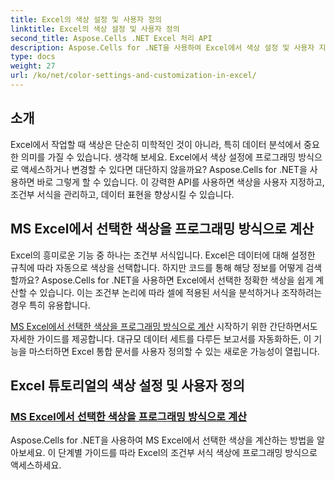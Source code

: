 ```yaml
---
title: Excel의 색상 설정 및 사용자 정의
linktitle: Excel의 색상 설정 및 사용자 정의
second_title: Aspose.Cells .NET Excel 처리 API
description: Aspose.Cells for .NET을 사용하여 Excel에서 색상 설정 및 사용자 지정을 마스터하세요. 이 단계별 튜토리얼에서 Excel에서 선택한 색상을 프로그래밍 방식으로 계산하는 방법을 알아보세요.
type: docs
weight: 27
url: /ko/net/color-settings-and-customization-in-excel/
---
```

## 소개

Excel에서 작업할 때 색상은 단순히 미학적인 것이 아니라, 특히 데이터 분석에서 중요한 의미를 가질 수 있습니다. 생각해 보세요. Excel에서 색상 설정에 프로그래밍 방식으로 액세스하거나 변경할 수 있다면 대단하지 않을까요? Aspose.Cells for .NET을 사용하면 바로 그렇게 할 수 있습니다. 이 강력한 API를 사용하면 색상을 사용자 지정하고, 조건부 서식을 관리하고, 데이터 표현을 향상시킬 수 있습니다.

## MS Excel에서 선택한 색상을 프로그래밍 방식으로 계산

Excel의 흥미로운 기능 중 하나는 조건부 서식입니다. Excel은 데이터에 대해 설정한 규칙에 따라 자동으로 색상을 선택합니다. 하지만 코드를 통해 해당 정보를 어떻게 검색할까요? Aspose.Cells for .NET을 사용하면 Excel에서 선택한 정확한 색상을 쉽게 계산할 수 있습니다. 이는 조건부 논리에 따라 셀에 적용된 서식을 분석하거나 조작하려는 경우 특히 유용합니다.

[MS Excel에서 선택한 색상을 프로그래밍 방식으로 계산](./compute-color-chosen-by-ms-excel/) 시작하기 위한 간단하면서도 자세한 가이드를 제공합니다. 대규모 데이터 세트를 다루든 보고서를 자동화하든, 이 기능을 마스터하면 Excel 통합 문서를 사용자 정의할 수 있는 새로운 가능성이 열립니다.

## Excel 튜토리얼의 색상 설정 및 사용자 정의
### [MS Excel에서 선택한 색상을 프로그래밍 방식으로 계산](./compute-color-chosen-by-ms-excel/)
Aspose.Cells for .NET을 사용하여 MS Excel에서 선택한 색상을 계산하는 방법을 알아보세요. 이 단계별 가이드를 따라 Excel의 조건부 서식 색상에 프로그래밍 방식으로 액세스하세요.